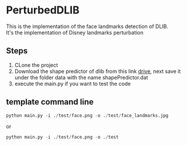 # PerturbedDLIB
This is the implementation of the face landmarks detection of DLIB. <br>
It's the implementation of Disney landmarks perturbation
## Steps
1. CLone the project
2. Download the shape predictor of dlib from this link [drive](https://drive.google.com/file/d/1Vu2eHpnjdCRulUDaDUPFzBtfFfOiw2IW/view?usp=sharing), next save it under the folder data with the name shapePredictor.dat
3. execute the main.py if you want to test the code

## template command line
```python
python main.py -i ./test/face.png -o ./test/face_landmarks.jpg
```
or

```python
python main.py -i ./test/face.png -o ./test
```